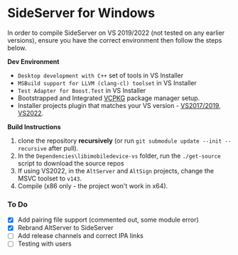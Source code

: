 # SideServer for Windows

In order to compile SideServer on VS 2019/2022 (not tested on any earlier versions), ensure you have the correct environment then follow the steps below.

**Dev Environment**
- `Desktop development with C++` set of tools in VS Installer
- `MSBuild support for LLVM (clang-cl) toolset` in VS Installer
- `Test Adapter for Boost.Test` in VS Installer
- Bootstrapped and Integrated  [VCPKG](https://github.com/microsoft/vcpkg) package manager setup.
- Installer projects plugin that matches your VS version - [VS2017/2019](https://marketplace.visualstudio.com/items?itemName=VisualStudioClient.MicrosoftVisualStudio2017InstallerProjects), [VS2022](https://marketplace.visualstudio.com/items?itemName=VisualStudioClient.MicrosoftVisualStudio2022InstallerProjects).

**Build Instructions**
1. clone the repository **recursively** (or run `git submodule update --init --recursive` after pull).
2. In the `Dependencies\libimobiledevice-vs` folder, run the `./get-source` script to download the source repos
3. If using VS2022, in the `AltServer` and `AltSign` projects, change the MSVC toolset to `v143`.
4. Compile (x86 only - the project won't work in x64).

### To Do

- [x] Add pairing file support (commented out, some module error)
- [x] Rebrand AltServer to SideServer
- [ ] Add release channels and correct IPA links
- [ ] Testing with users
